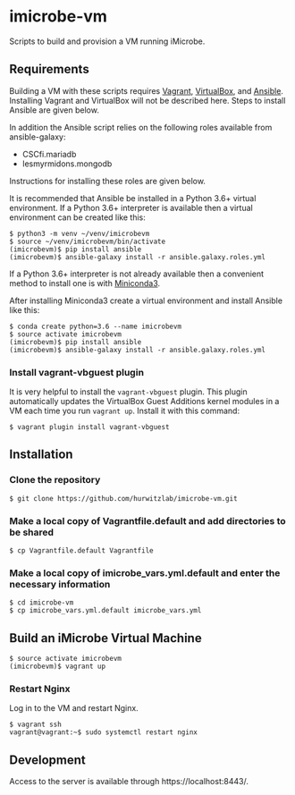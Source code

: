 # imicrobe-vm
Scripts to build and provision a VM running iMicrobe.

## Requirements
Building a VM with these scripts requires [Vagrant](https://www.vagrantup.com/), [VirtualBox](https://www.virtualbox.org/), and [Ansible](https://www.ansible.com/). Installing Vagrant and VirtualBox will not be described here. Steps to install Ansible are given below.

In addition the Ansible script relies on the following roles available from ansible-galaxy:
 + CSCfi.mariadb
 + lesmyrmidons.mongodb

Instructions for installing these roles are given below.

It is recommended that Ansible be installed in a Python 3.6+ virtual environment. If a Python 3.6+ interpreter is available then a virtual environment can be created like this:

```
$ python3 -m venv ~/venv/imicrobevm
$ source ~/venv/imicrobevm/bin/activate
(imicrobevm)$ pip install ansible
(imicrobevm)$ ansible-galaxy install -r ansible.galaxy.roles.yml
```

If a Python 3.6+ interpreter is not already available then a convenient method to install one is with [Miniconda3](https://conda.io/docs/install/quick.html#os-x-miniconda-install).

After installing Miniconda3 create a virtual environment and install Ansible like this:

```
$ conda create python=3.6 --name imicrobevm
$ source activate imicrobevm
(imicrobevm)$ pip install ansible
(imicrobevm)$ ansible-galaxy install -r ansible.galaxy.roles.yml
```

### Install vagrant-vbguest plugin

It is very helpful to install the `vagrant-vbguest` plugin. This plugin automatically updates the VirtualBox Guest Additions kernel modules in a VM each time you run `vagrant up`. Install it with this command:

```
$ vagrant plugin install vagrant-vbguest
```

## Installation

### Clone the repository

```
$ git clone https://github.com/hurwitzlab/imicrobe-vm.git
```

### Make a local copy of Vagrantfile.default and add directories to be shared

```
$ cp Vagrantfile.default Vagrantfile
```

### Make a local copy of imicrobe_vars.yml.default and enter the necessary information

```
$ cd imicrobe-vm
$ cp imicrobe_vars.yml.default imicrobe_vars.yml
```

## Build an iMicrobe Virtual Machine

```
$ source activate imicrobevm
(imicrobevm)$ vagrant up
```

### Restart Nginx
Log in to the VM and restart Nginx.

```
$ vagrant ssh
vagrant@vagrant:~$ sudo systemctl restart nginx
```

## Development
Access to the server is available through https://localhost:8443/.
